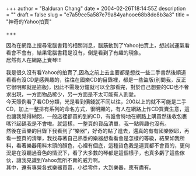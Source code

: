 +++
author = "Balduran Chang"
date = 2004-02-26T18:14:55Z
description = ""
draft = false
slug = "e7a59ee5a587e79a84yahooe68b8de8b3a3"
title = "神奇的Yahoo拍賣"

+++


因為在網路上搜尋電腦書籍的相關消息，腦筋動到了Yahoo拍賣上，想試試運氣看看會不會有，結果電腦書籍是沒有，倒是看到了有趣的現象。  
 居然有人在網路上賣琴!!!

  
 我是很久沒有看Yahoo的拍賣了,因為之前上去主要都是想找一些二手書然後順道看看有沒CD是感興趣的，往往在國樂CD的目錄裡，都是一些盜版(別問我，反正它很明顯就是盜版)，因此不需幾分鐘就可以全部看完，對於自己想要的CD也不奢求出現，一方面物品稀少，另一方面是不太可能有人割愛。  
 今天照例看了看CD分類，光是看到價錢就不同以往，200以上的就不可能是二手CD，加上一整排有系列的命名方式，很明顯的，有人在網路上作CD買賣生意，這也讓我覺得納悶，一般店裡都買的到的CD，有誰會特地在網路上購買然後收包裹嗎??起碼我是不會啦。就這樣，一整頁的貨品清單，我一點興趣也沒有。  
 然後在音樂的目錄下我看到了”樂器”，好奇的點了進去，還真的有有國樂器耶，再看一整頁的清單，我找尋著自己熟悉的樂器想看看會是怎樣的等級，結果如我所料，看著樂器用料木頭的顏色，心裡有個底，這種貨色我是連買都不會買的，更何況是在沒聽過音色的情況下，看了大多數的琴都是這個樣子，也真多虧了這些傢伙，讓我見識到Yahoo無所不賣的威力啊。  
 其中，還有專營各式樂器買賣，小從零件，大到樂器，應有盡有。

